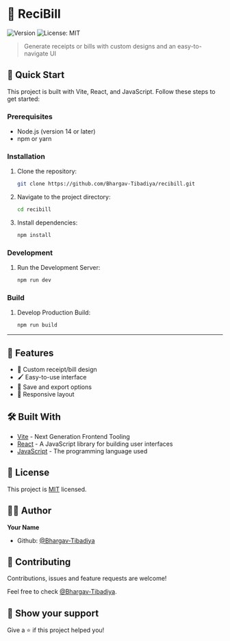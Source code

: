 # 🧾 ReciBill

![Version](https://img.shields.io/badge/version-1.0-blue.svg?cacheSeconds=2592000)
![License: MIT](https://img.shields.io/badge/License-MIT-yellow.svg)

> Generate receipts or bills with custom designs and an easy-to-navigate UI

## 🚀 Quick Start

This project is built with Vite, React, and JavaScript. Follow these steps to get started:

### Prerequisites

- Node.js (version 14 or later)
- npm or yarn

### Installation

1. Clone the repository:
   ```sh
   git clone https://github.com/Bhargav-Tibadiya/recibill.git
   ```

2. Navigate to the project directory:
   ```sh
   cd recibill
   ```

3. Install dependencies:
   ```sh
   npm install
   ```

### Development

1. Run the Development Server:
   ```sh
   npm run dev
   ```


### Build

1. Develop Production Build:
   ```sh
   npm run build
   ```

---

## 🎨 Features

* 📄 Custom receipt/bill design
* 🖌️ Easy-to-use interface
* 💾 Save and export options
* 🔄 Responsive layout

## 🛠️ Built With

* [Vite](https://vitejs.dev/) - Next Generation Frontend Tooling
* [React](https://reactjs.org/) - A JavaScript library for building user interfaces
* [JavaScript](https://developer.mozilla.org/en-US/docs/Web/JavaScript) - The programming language used

## 📝 License

This project is [MIT](https://opensource.org/licenses/MIT) licensed.

## 👨‍💻 Author

**Your Name**

* Github: [@Bhargav-Tibadiya](https://github.com/Bhargav-Tibadiya)

## 🤝 Contributing

Contributions, issues and feature requests are welcome!

Feel free to check [@Bhargav-Tibadiya](https://www.linkedin.com/in/bhargav-tibadiya/).

## 🌟 Show your support

Give a ⭐️ if this project helped you!
